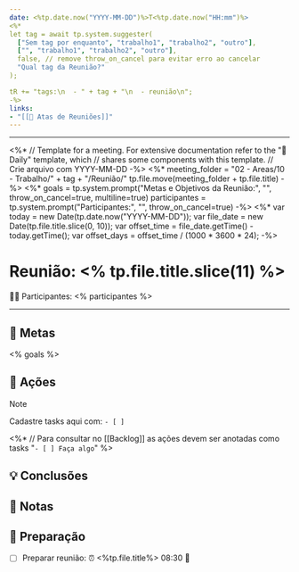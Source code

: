 ```yaml
---
date: <%tp.date.now("YYYY-MM-DD")%>T<%tp.date.now("HH:mm")%>
<%* 
let tag = await tp.system.suggester(
  ["Sem tag por enquanto", "trabalho1", "trabalho2", "outro"],
  ["", "trabalho1", "trabalho2", "outro"],
  false, // remove throw_on_cancel para evitar erro ao cancelar
  "Qual tag da Reunião?"
);

tR += "tags:\n  - " + tag + "\n  - reunião\n";
-%>
links: 
- "[[🏃 Atas de Reuniões]]"
---
```

---
<%* 
	// Template for a meeting. For extensive documentation refer to the "📓 Daily" template, which 
	// shares some components with this template.
	// Crie arquivo com YYYY-MM-DD <nome-da-reuniao>
-%>
<%*
	meeting_folder = "02 - Areas/10 - Trabalho/" + tag + "/Reunião/"
	tp.file.move(meeting_folder + tp.file.title)
-%>
<%*
	goals = tp.system.prompt("Metas e Objetivos da Reunião:", "", throw_on_cancel=true, multiline=true)
	participantes = tp.system.prompt("Participantes:", "", throw_on_cancel=true)
-%>
<%*
	var today = new Date(tp.date.now("YYYY-MM-DD"));
	var file_date = new Date(tp.file.title.slice(0, 10));
	var offset_time = file_date.getTime() - today.getTime();
	var offset_days = offset_time / (1000 * 3600 * 24);
-%>
# Reunião: <% tp.file.title.slice(11) %>

🙎‍♀️ Participantes: <% participantes %>

---

## 🎯 Metas

<% goals %>

## 🏃 Ações
> [!NOTE]
> Cadastre tasks aqui com: `- [ ]`

<%*
	// Para consultar no [[Backlog]] as ações devem ser anotadas como tasks "`- [ ] Faça algo`"
%>
## 💡 Conclusões



## 📝 Notas



## 🧐 Preparação

- [ ] Preparar reunião: ⏰ <%tp.file.title%> 08:30 🔽  